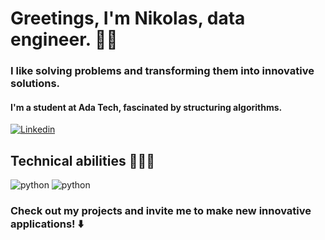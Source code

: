 # **Greetings, I'm Nikolas, data engineer.** 🖐🏻

### I like solving problems and transforming them into innovative solutions. 

#### I'm a student at Ada Tech, fascinated by structuring algorithms.

[![Linkedin](https://img.shields.io/badge/LinkedIn-0077B5?style=for-the-badge&logo=linkedin&logoColor=white)](https://www.linkedin.com/in/nikol4s/)

##  Technical abilities 🧑🏻‍💻
<div style="display: inline-block">
  <img aling="center" alt="python" src="https://img.shields.io/badge/Python-14354C?style=for-the-badge&logo=python&logoColor=white"/>
  <img aling="center" alt="python" src="https://img.shields.io/badge/PostgreSQL-316192?style=for-the-badge&logo=postgresql&logoColor=white"/>
  
</div><br/>

### Check out my projects and invite me to make new innovative applications!  ⬇️ 
